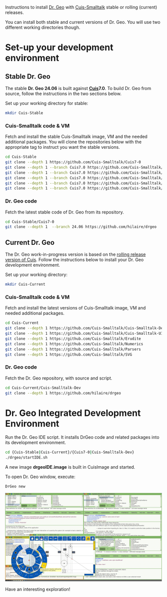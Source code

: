 Instructions to install [Dr. Geo](https://www.gnu.org/s/dr-geo/) with
[Cuis-Smalltalk](http://cuis.st) stable or rolling (current) releases.

You can install both stable and current versions of Dr. Geo. You
will use two different working directories though.

# Set-up your development environment

## Stable Dr. Geo 
The stable **Dr. Geo 24.06** is built against
**[Cuis](http://cuis.st)7.0**. To build Dr. Geo from source, follow
the instructions in the two sections below.

Set up your working directory for stable:

```bash
mkdir Cuis-Stable
```

### Cuis-Smalltalk code & VM
Fetch and install the stable Cuis-Smalltalk image, VM and the needed
additional packages. You will clone the repositories below with the
appropriate tag to instruct you want the stable versions.

```bash
cd Cuis-Stable
git clone --depth 1 https://github.com/Cuis-Smalltalk/Cuis7-0
git clone --depth 1 --branch Cuis7.0 https://github.com/Cuis-Smalltalk/Cuis-Smalltalk-UI
git clone --depth 1 --branch Cuis7.0 https://github.com/Cuis-Smalltalk/Erudite
git clone --depth 1 --branch Cuis7.0 https://github.com/Cuis-Smalltalk/Numerics
git clone --depth 1 --branch Cuis7.0 https://github.com/Cuis-Smalltalk/Parsers
git clone --depth 1 --branch Cuis7.0 https://github.com/Cuis-Smalltalk/SVG
```

### Dr. Geo code
Fetch the latest stable code of Dr. Geo from its repository.

```bash
cd Cuis-Stable/Cuis7-0
git clone --depth 1  --branch 24.06 https://github.com/hilaire/drgeo
```

## Current Dr. Geo
The Dr. Geo work-in-progress version is based on the [rolling release
version of
Cuis](https://github.com/Cuis-Smalltalk/Cuis-Smalltalk-Dev). Follow
the instructions below to install your Dr. Geo development
environment.

Set up your working directory:
```bash
mkdir Cuis-Current
```

### Cuis-Smalltalk code & VM
Fetch and install the latest versions of Cuis-Smalltalk image, VM and
needed additional packages.

```bash
cd Cuis-Current
git clone --depth 1 https://github.com/Cuis-Smalltalk/Cuis-Smalltalk-Dev
git clone --depth 1 https://github.com/Cuis-Smalltalk/Cuis-Smalltalk-UI
git clone --depth 1 https://github.com/Cuis-Smalltalk/Erudite
git clone --depth 1 https://github.com/Cuis-Smalltalk/Numerics
git clone --depth 1 https://github.com/Cuis-Smalltalk/Parsers
git clone --depth 1 https://github.com/Cuis-Smalltalk/SVG
```

### Dr. Geo code
Fetch the Dr. Geo repository, with source and script.

```bash
cd Cuis-Current/Cuis-Smalltalk-Dev
git clone --depth 1 https://github.com/hilaire/drgeo
```

# Dr. Geo Integrated Development Environment
Run the Dr. Geo IDE script. It installs DrGeo code and related
packages into its development environment.

```bash
cd {Cuis-Stable|Cuis-Current}/{Cuis7-0|Cuis-Smalltalk-Dev}
./drgeo/startIDE.sh
```

A new image **drgeoIDE.image** is built in CuisImage and started.

To open Dr. Geo window, execute:
```smalltalk
DrGeo new
```

![Dr. Geo IDE](DrGeoIDE.png)

Have an interesting exploration!
